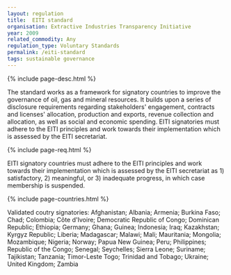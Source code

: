 ```yaml
---
layout: regulation
title:  EITI standard
organisation: Extractive Industries Transparency Initiative
year: 2009
related_commodity: Any
regulation_type: Voluntary Standards
permalink: /eiti-standard
tags: sustainable governance
---
```


{% include page-desc.html %}

The standard works as a framework for signatory countries to improve the governance of oil, gas and mineral resources. It builds upon a series of disclosure requirements regarding stakeholders' engagement, contracts and licenses' allocation, production and exports, revenue collection and allocation, as well as social and economic spending. EITI signatories must adhere to the EITI principles and work towards their implementation which is assessed by the EITI secretariat.

{% include page-req.html %}

EITI signatory countries must adhere to the EITI principles and work towards their implementation which is assessed by the EITI secretariat as 1) satisfactory, 2) meaningful, or 3) inadequate progress, in which case membership is suspended.

{% include page-countries.html %}

Validated coutry signatories: Afghanistan; Albania; Armenia; Burkina Faso; Chad; Colombia; Côte d'Ivoire; Democratic Republic of Congo; Dominican Republic; Ethiopia; Germany; Ghana; Guinea; Indonesia; Iraq; Kazakhstan; Kyrgyz Republic; Liberia; Madagascar; Malawi; Mali; Mauritania; Mongolia; Mozambique; Nigeria; Norway; Papua New Guinea; Peru; Philippines; Republic of the Congo; Senegal; Seychelles; Sierra Leone; Suriname; Tajikistan; Tanzania; Timor-Leste     Togo; Trinidad and Tobago; Ukraine; United Kingdom; Zambia

